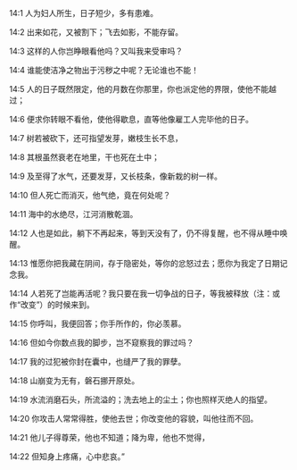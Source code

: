 <a id="1"></a>14:1  人为妇人所生，日子短少，多有患难。  

<a id="2"></a>14:2  出来如花，又被割下；飞去如影，不能存留。  

<a id="3"></a>14:3  这样的人你岂睁眼看他吗？又叫我来受审吗？  

<a id="4"></a>14:4  谁能使洁净之物出于污秽之中呢？无论谁也不能！  

<a id="5"></a>14:5  人的日子既然限定，他的月数在你那里，你也派定他的界限，使他不能越过；  

<a id="6"></a>14:6  便求你转眼不看他，使他得歇息，直等他像雇工人完毕他的日子。  

<a id="7"></a>14:7  树若被砍下，还可指望发芽，嫩枝生长不息，  

<a id="8"></a>14:8  其根虽然衰老在地里，干也死在土中；  

<a id="9"></a>14:9  及至得了水气，还要发芽，又长枝条，像新栽的树一样。  

<a id="10"></a>14:10  但人死亡而消灭，他气绝，竟在何处呢？  

<a id="11"></a>14:11  海中的水绝尽，江河消散乾涸。  

<a id="12"></a>14:12  人也是如此，躺下不再起来，等到天没有了，仍不得复醒，也不得从睡中唤醒。  

<a id="13"></a>14:13  惟愿你把我藏在阴间，存于隐密处，等你的忿怒过去；愿你为我定了日期记念我。  

<a id="14"></a>14:14  人若死了岂能再活呢？我只要在我一切争战的日子，等我被释放（注：或作“改变”）的时候来到。  

<a id="15"></a>14:15  你呼叫，我便回答；你手所作的，你必羡慕。  

<a id="16"></a>14:16  但如今你数点我的脚步，岂不窥察我的罪过吗？  

<a id="17"></a>14:17  我的过犯被你封在囊中，也缝严了我的罪孽。  

<a id="18"></a>14:18  山崩变为无有，磐石挪开原处。  

<a id="19"></a>14:19  水流消磨石头，所流溢的；洗去地上的尘土；你也照样灭绝人的指望。  

<a id="20"></a>14:20  你攻击人常常得胜，使他去世；你改变他的容貌，叫他往而不回。  

<a id="21"></a>14:21  他儿子得尊荣，他也不知道；降为卑，他也不觉得，  

<a id="22"></a>14:22  但知身上疼痛，心中悲哀。”  
